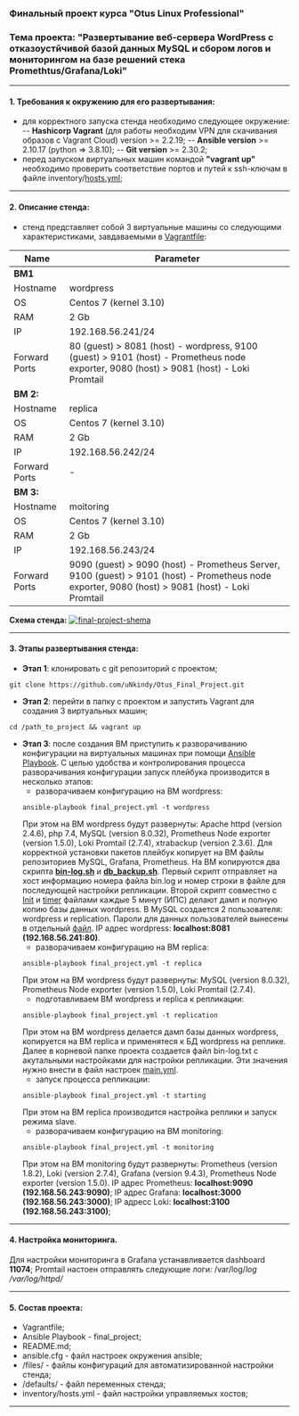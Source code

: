 ### Финальный проект курса "Otus Linux Professional"
### Тема проекта: "Развертывание веб-сервера WordPress с отказоустйчивой базой данных MySQL и сбором логов и мониторингом на базе решений стека Promethtus/Grafana/Loki"
___
#### 1. Требования к окружению для его развертывания:
- для корректного запуска стенда необходимо следующее окружение:
    -- __Hashicorp Vagrant__ (для работы необходим VPN для скачивания образов с Vagrant Cloud) version >= 2.2.19;
    -- __Ansible version__ >= 2.10.17 (python => 3.8.10);
    -- __Git version__ >= 2.30.2; 
- перед запуском виртуальных машин командой __"vagrant up"__ необходимо проверить соответствие портов и путей к ssh-ключам в файле inventory/[hosts.yml](https://github.com/uNkindy/Otus_Final_Project/blob/main/inventory/hosts.yml); 
___
#### 2. Описание стенда:
- стенд представляет собой 3 виртуальные машины со следующими характеристиками, завдаваемыми в [Vagrantfile](https://github.com/uNkindy/Otus_Final_Project/blob/main/Vagrantfile):

 |Name|Parameter|
 | --- | --- |
| __ВМ1__ | |
| Hostname | wordpress |
| OS | Centos 7 (kernel 3.10) |
| RAM | 2 Gb |
| IP | 192.168.56.241/24 |
| Forward Ports | 80 (guest) > 8081 (host) - wordpress, 9100 (guest) > 9101 (host) - Prometheus node exporter, 9080 (host) > 9081 (host) - Loki Promtail |
| __ВМ 2:__ | | 
| Hostname | replica |
| OS | Centos 7 (kernel 3.10) |
|RAM | 2 Gb |
|IP | 192.168.56.242/24 |
|Forward Ports | - |
| __ВМ 3:__ | |
| Hostname | moitoring |
| OS | Centos 7 (kernel 3.10) |
| RAM | 2 Gb |
| IP | 192.168.56.243/24 |
| Forward Ports | 9090 (guest) > 9090 (host) - Prometheus Server, 9100 (guest) > 9101 (host) - Prometheus node exporter, 9080 (host) > 9081 (host) - Loki Promtail |
__Схема стенда:__
<a href="https://ibb.co/8BJY85S"><img src="https://i.ibb.co/0XksJMd/final-project-shema.jpg" alt="final-project-shema" border="0" /></a>
___
#### 3. Этапы развертывания стенда:
- __Этап 1__: клонировать с git репозиторий с проектом;
```console
git clone https://github.com/uNkindy/Otus_Final_Project.git
```
- __Этап 2__: перейти в папку с проектом и запустить Vagrant для создания 3 виртуальных машин;
```console
cd /path_to_project && vagrant up
```
- __Этап 3__: после создания ВМ приступить к разворачиванию конфигурации на виртуальных машинах при помощи [Ansible Playbook](https://github.com/uNkindy/Otus_Final_Project/blob/main/final_project.yml). С целью удобства и контролирования процесса разворачивания конфигурации запуск плейбука производится в несколько этапов:
    - разворачиваем конфигурацию на ВМ wordpress:
    ```console
    ansible-playbook final_project.yml -t wordpress
    ```
    При этом на ВМ wordpress будут развернуты: Apache httpd (version 2.4.6), php 7.4, MySQL (version 8.0.32), Prometheus Node exporter (version 1.5.0), Loki Promtail (2.7.4), xtrabackup (version 2.3.6). Для корректной установки пакетов плейбук копирует на ВМ файлы репозиториев MySQL, Grafana, Prometheus. На ВМ копируются два скрипта [__bin-log.sh__](https://github.com/uNkindy/Otus_Final_Project/blob/main/files/bin-log.sh) и [__db_backup.sh__](https://github.com/uNkindy/Otus_Final_Project/blob/main/files/db_backup.sh). Первый скрипт отправляет на хост информацию номера файла bin.log и номер строки в файле для последующей настройки репликации. Второй скрипт совместно с [Init](https://github.com/uNkindy/Otus_Final_Project/blob/main/files/backup.service) и [timer](https://github.com/uNkindy/Otus_Final_Project/blob/main/files/backup.timer) файлами каждые 5 минут (ИПС) делают дамп и полную копию базы данных wordpress. В MySQL создается 2 пользователя: wordpress и replication. Пароли для данных пользователей вынесены в отдельный [файл](https://github.com/uNkindy/Otus_Final_Project/blob/main/defaults/main.yml).
    IP адрес wordpress: __localhost:8081 (192.168.56.241:80)__.
    - разворачиваем конфигурацию на ВМ replica:
    ```console
    ansible-playbook final_project.yml -t replica
    ```
    При этом на ВМ wordpress будут развернуты: MySQL (version 8.0.32), Prometheus Node exporter (version 1.5.0), Loki Promtail (2.7.4). 
    - подготавливаем ВМ wordpress и replica к репликации:
    ```console
    ansible-playbook final_project.yml -t replication
    ```
    При этом на ВМ wordpress делается дамп базы данных wordpress, копируется на ВМ replica и применятеся к БД wordpress на реплике. Далее в корневой папке проекта создается файл bin-log.txt с акутальными настройками для настройки репликации. Эти значения нужно внести в файл настроек [main.yml](https://github.com/uNkindy/Otus_Final_Project/blob/main/defaults/main.yml).
    - запуск процесса репликации:
    ```console
    ansible-playbook final_project.yml -t starting
    ```
    При этом на ВМ replica производится настройка реплики и запуск режима slave.
    - разворачиваем конфигурацию на ВМ monitoring:
    ```console
    ansible-playbook final_project.yml -t monitoring
    ```
    При этом на ВМ monitoring будут развернуты: Prometheus (version 1.8.2), Loki (version 2.7.4), Grafana (version 9.4.3), Prometheus Node exporter (version 1.5.0).
    IP адрес Prometheus: __localhost:9090 (192.168.56.243:9090)__;
    IP адрес Grafana: __localhost:3000 (192.168.56.243:3000)__;
    IP адресс Loki: __localhost:3100 (192.168.56.243:3100)__;
___
#### 4. Настройка мониторинга.
Для настройки мониторинга в Grafana устанавливается dashboard __11074__;
Promtail настоен отправлять следующие логи:
/var/log/*log
/var/log/httpd/*
___
#### 5. Состав проекта:
- Vagrantfile;
- Ansible Playbook - final_project;
- README.md;
- ansible.cfg - файл настроек окружения ansible;
- /files/ - файлы конфигураций для автоматизированной настройки стенда;
- /defaults/ - файл переменных стенда;
- inventory/hosts.yml - файл настройки управляемых хостов;
___
